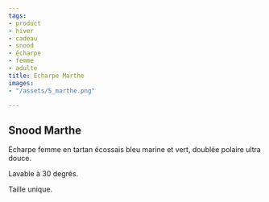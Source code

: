 ```yaml
---
tags:
- product
- hiver
- cadeau
- snood
- écharpe
- femme
- adulte
title: Echarpe Marthe
images:
- "/assets/5_marthe.png"

---
```

## Snood Marthe

Echarpe femme en tartan écossais bleu marine et vert, doublée polaire ultra douce.

Lavable à 30 degrés.

Taille unique.